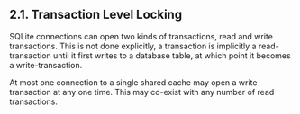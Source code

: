 ## 2\.1\. Transaction Level Locking


SQLite connections can open two kinds of transactions, read and write
transactions. This is not done explicitly, a transaction is implicitly a
read\-transaction until it first writes to a database table, at which point
it becomes a write\-transaction.



At most one connection to a single shared cache may open a
write transaction at any one time. This may co\-exist with any number of read
transactions.



